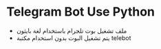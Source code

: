 # Telegram Bot Use Python
* ملف تشغيل بوت تلجرام باستخدام لغة بايثون
* يتم تشغيل البوت بدون استخدام مكتبة telebot
